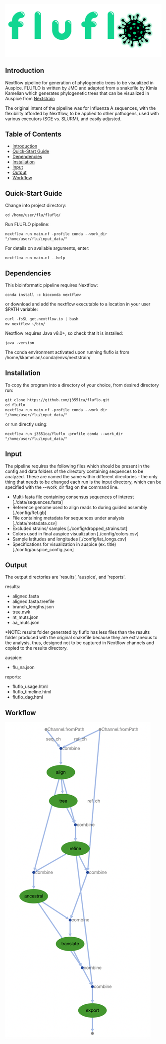 ![image](/pics/fluflo_logo.png)

## Introduction

Nextflow pipeline for generation of phylogenetic trees to be visualized in Auspice. 
FLUFLO is written by JMC and adapted from a snakefile by Kimia Kamelian which generates 
phylogenetic trees that can be visualized in Auspice from [Nextstrain](https://docs.nextstrain.org/projects/auspice/en/stable/index.html)

The original intent of the pipeline was for Influenza A sequences, with the flexibility
afforded by Nextflow, to be applied to other pathogens, used with various executors (SGE vs. SLURM),
and easily adjusted.

## Table of Contents

- [Introduction](#introduction)
- [Quick-Start Guide](#quick-start%guide)
- [Dependencies](#dependencies)
- [Installation](#installation)
- [Input](#input)
- [Output](#output)
- [Workflow](#workflow)

## Quick-Start Guide

Change into project directory:
```
cd /home/user/flu/fluflo/
```
Run FLUFLO pipeline:
```
nextflow run main.nf -profile conda --work_dir "/home/user/flu/input_data/"
```
For details on available arguments, enter:
```
nextflow run main.nf --help
```

## Dependencies

This bioinformatic pipeline requires Nextflow:
```
conda install -c bioconda nextflow
```
or download and add the nextflow executable to a location in your user $PATH variable:
```
curl -fsSL get.nextflow.io | bash
mv nextflow ~/bin/
```
Nextflow requires Java v8.0+, so check that it is installed:
```
java -version
```
The conda environment activated upon running fluflo is from
/home/kkamelian/.conda/envs/nextstrain/

## Installation

To copy the program into a directory of your choice, from desired directory run:
```
git clone https://github.com/j3551ca/fluflo.git
cd fluflo
nextflow run main.nf -profile conda --work_dir "/home/user/flu/input_data/"
```
or run directly using:
```
nextflow run j3551ca/fluflo -profile conda --work_dir "/home/user/flu/input_data/"
```

## Input

The pipeline requires the following files which should be present in the config
and data folders of the directory containing sequences to be analyzed. These
are named the same within different directories - the only thing that needs to be changed
each run is the input directory, which can be specified with the --work_dir flag on the
command line.

- Multi-fasta file containing consensus sequences of interest [./data/sequences.fasta]
- Reference genome used to align reads to during guided assembly [./config/Ref.gb]
- File containing metadata for sequences under analysis [./data/metadata.csv]
- Excluded strains/ samples [./config/dropped_strains.txt]
- Colors used in final auspice visualization [./config/colors.csv]
- Sample latitudes and longitudes [./config/lat_longs.csv]
- Specifications for visualization in auspice (ex. title) [./config/auspice_config.json]

## Output

The output directories are 'results', 'auspice', and 'reports'.

results:
- aligned.fasta
- aligned.fasta.treefile
- branch_lengths.json
- tree.nwk
- nt_muts.json
- aa_muts.json

*NOTE: results folder generated by fluflo has less files than the results folder
produced with the original snakefile because they are extraneous to the analysis,
thus, designed not to be captured in Nextflow channels and copied to the results
directory.

auspice:
- flu_na.json

reports:
- fluflo_usage.html
- fluflo_timeline.html
- fluflo_dag.html


## Workflow

![image](/pics/fluflo_workflow.png)
